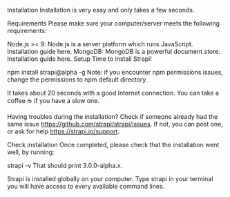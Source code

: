 Installation
Installation is very easy and only takes a few seconds.

Requirements
Please make sure your computer/server meets the following requirements:

Node.js >= 9: Node.js is a server platform which runs JavaScript. Installation guide here.
MongoDB: MongoDB is a powerful document store. Installation guide here.
Setup
Time to install Strapi!

npm install strapi@alpha -g
Note: if you encounter npm permissions issues, change the permissions to npm default directory.

It takes about 20 seconds with a good Internet connection. You can take a coffee ☕️ if you have a slow one.

Having troubles during the installation? Check if someone already had the same issue https://github.com/strapi/strapi/issues. If not, you can post one, or ask for help https://strapi.io/support.

Check installation
Once completed, please check that the installation went well, by running:

strapi -v
That should print 3.0.0-alpha.x.

Strapi is installed globally on your computer. Type strapi in your terminal you will have access to every available command lines.
